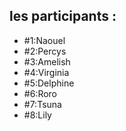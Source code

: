 ## les participants :
 - #1:Naouel 
 - #2:Percys
 - #3:Amelish
 - #4:Virginia
 - #5:Delphine
 - #6:Roro
 - #7:Tsuna
 - #8:Lily